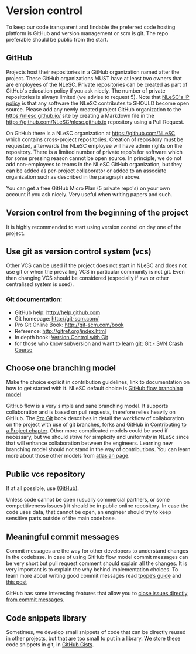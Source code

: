 # Version control

To keep our code transparent and findable the preferred code hosting platform is GitHub and version management or scm is git. The repo preferable should be public from the start.

## GitHub

Projects host their repositories in a GitHub organization named after the project.
These GitHub organizations MUST have at least two owners that are employees of the NLeSC. Private repositories can be created as part of GitHub's education policy if you ask nicely. The number of private repositories is always limited (we advise to request 5). Note that [NLeSC's IP policy](https://www.esciencecenter.nl/NLeSC_IP_policy_vJan2015.pdf) is that any software the NLeSC contributes to SHOULD become open source.
Please add any newly created project GitHub organization to the https://nlesc.github.io/ site by creating a Markdown file in the https://github.com/NLeSC/nlesc.github.io repository using a Pull Request.

On GitHub there is a NLeSC organization at https://github.com/NLeSC which contains cross-project repositories.
Creation of repository must be requested, afterwards the NLeSC employee will have admin rights on the repository. There is a limited number of private repo's for software which for some pressing reason cannot be open source. In principle, we do not add non-employees to teams in the NLeSC GitHub organization, but they can be added as per-project collaborator or added to an associate organization such as described in the paragraph above.

You can get a free GitHub Micro Plan (5 private repo's) on your own account if you ask nicely. Very useful when writing papers and such.

## Version control from the beginning of the project

It is highly recommended to start using version control on day one of the project.

## Use git as version control system (vcs)

Other VCS can be used if the project does not start in NLeSC and does not use git or when the prevailing VCS in particular community
is not git. Even then changing VCS should be considered (especially if svn or other centralised system is used).

### Git documentation:

* GitHub help: http://help.github.com
* Git homepage: http://git-scm.com/
* Pro Git Online Book: http://git-scm.com/book
* Reference: http://gitref.org/index.html
* In depth book: [Version Control with Git](http://www.amazon.com/Version-Control-Git-collaborative-development/dp/1449316387/ref=sr_1_1?ie=UTF8&qid=1347950111&sr=8-1&keywords=git)
* for those who know subversion and want to learn git: [Git - SVN Crash Course](http://git-scm.com/course/svn.html)

## Choose one branching model

Make the choice explicit in contribution guidelines, link to documentation on how to get started with it.
NLeSC default choice is [GitHub flow branching model](https://guides.github.com/introduction/flow/)

GitHub flow is a very simple and sane branching model. It supports collaboration and is based on pull requests, therefore relies
heavily on GitHub. The [Pro Git](https://git-scm.com/doc) book describes in detail the workflow of collaboration on the project
with use of git branches,
forks and GitHub in [Contributing to a Project chapter](https://git-scm.com/book/en/v2/GitHub-Contributing-to-a-Project).
Other more complicated models could be used if necessary, but we should strive for simplicity and uniformity
in NLeSc since that will enhance collaboration between the engineers. Learning new branching model should not stand in the way
of contributions.
You can learn more about those other models from [atlasian page](https://www.atlassian.com/git/tutorials/comparing-workflows).

## Public vcs repository

If at all possible, use ([GitHub](https://github.com/)).

Unless code cannot be open (usually commercial partners, or some competitiveness issues ) it should be in public online repository.
In case the code uses data, that cannot be open, an engineer should try to keep sensitive parts outside of the main codebase.

## Meaningful commit messages

Commit messages are the way for other developers to understand changes in the codebase. In case of using GitHub flow model commit
messages can be very short but pull request comment should explain all the changes. It is very important is to explain the why
behind implementation choices. To learn more about writing good commit messages read
[tpope’s guide](http://tbaggery.com/2008/04/19/a-note-about-git-commit-messages.html)
and [this post](http://who-t.blogspot.nl/2009/12/on-commit-messages.html)

GitHub has some interesting features that allow you to [close issues directly from commit messages](https://help.github.com/articles/closing-issues-via-commit-messages/).

## Code snippets library
Sometimes, we develop small snippets of code that can be directly reused in other projects, but that are too small to put in a library. We store these code snippets in git, in [GitHub Gists](https://gist.github.com/).
